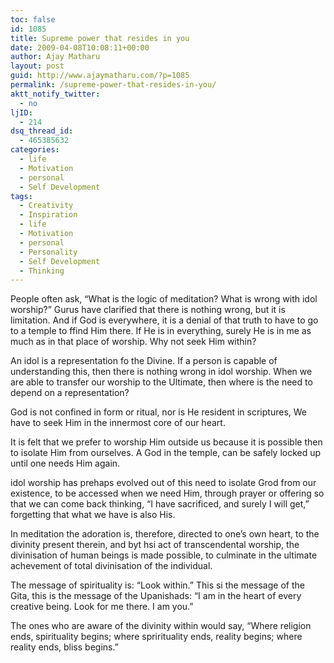 ```yaml
---
toc: false
id: 1085
title: Supreme power that resides in you
date: 2009-04-08T10:08:11+00:00
author: Ajay Matharu
layout: post
guid: http://www.ajaymatharu.com/?p=1085
permalink: /supreme-power-that-resides-in-you/
aktt_notify_twitter:
  - no
ljID:
  - 214
dsq_thread_id:
  - 465385632
categories:
  - life
  - Motivation
  - personal
  - Self Development
tags:
  - Creativity
  - Inspiration
  - life
  - Motivation
  - personal
  - Personality
  - Self Development
  - Thinking
---
```

People often ask, &#8220;What is the logic of meditation? What is wrong with idol worship?&#8221; Gurus have clarified that there is nothing wrong, but it is limitation. And if God is everywhere, it is a denial of that truth to have to go to a temple to ffind Him there. If He is in everything, surely He is in me as much as in that place of worship. Why not seek Him within?

An idol is a representation fo the Divine. If a person is capable of understanding this, then there is nothing wrong in idol worship. When we are able to transfer our worship to the Ultimate, then where is the need to depend on a representation?

God is not confined in form or ritual, nor is He resident in scriptures, We have to seek Him in the innermost core of our heart.

It is felt that we prefer to worship Him outside us because it is possible then to isolate Him from ourselves. A God in the temple, can be safely locked up until one needs Him again.

idol worship has prehaps evolved out of this need to isolate Grod from our existence, to be accessed when we need Him, through prayer or offering so that we can come back thinking, &#8220;I have sacrificed, and surely I will get,&#8221; forgetting that what we have is also His.

In meditation the adoration is, therefore, directed to one&#8217;s own heart, to the divinity present therein, and byt hsi act of transcendental worship, the divinisation of human beings is made possible, to culminate in the ultimate achevement of total divinisation of the individual.

The message of spirituality is: &#8220;Look within.&#8221; This si the message of the Gita, this is the message of the Upanishads: &#8220;I am in the heart of every creative being. Look for me there. I am you.&#8221;

The ones who are aware of the divinity within would say, &#8220;Where religion ends, spirituality begins; where sprirituality ends, reality begins; where reality ends, bliss begins.&#8221;
